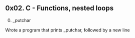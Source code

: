 ## 0x02. C - Functions, nested loops

0. _putchar

Wrote a program that prints _putchar, followed by a new line

